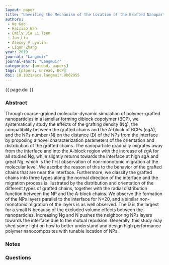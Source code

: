 ```yaml
---
layout: paper
title: "Unveiling the Mechanism of the Location of the Grafted Nanoparticles in Lamellar-Forming Block Copolymer"
authors:
 - Ke Gao 
 - Haixiao Wan
 - Emily Jia Li Tsen
 - Jun Liu
 - Alexey V Lyulin
 - Liqun Zhang
year: 2019
journal: "Langmuir"
journal-short: "Langmuir"
categories: [unread, papers] 
tags: [papers, unread, BCP]
doi: 10.1021/acs.langmuir.9b02955
---
```



{{ page.doi }}

### Abstract
Through coarse-grained molecular-dynamic simulation of polymer-grafted nanoparticles in a lamellar forming diblock copolymer (BCP), we systematically study the effects of the grafting density (Ng), the compatibility between the grafted chains and the A-block of BCPs (εgA), and the NPs number (N) on the distance (D) of the NPs from the interface by proposing a novel characterization parameters of the orientation and distribution of the grafted chains. The nanoparticle gradually migrates away from the interface and into the A-block region with the increase of εgA for all studied Ng, while slightly returns towards the interface at high εgA and great Ng, which is the first observation of non-monotonic migration at the molecular level. We ascribe the reason of this to the behavior of the grafted chains that are near the interface. Furthermore, we classify the grafted chains into three types along the normal direction of the interface and the migration process is illustrated by the distribution and orientation of the different types of grafted chains, together with the radial distribution function between the NP and the A-block chains. We observe the formation of the NPs layers parallel to the interface for N<20, and a similar non-monotonic migration of the layers is as well observed. The D is the largest for a small N because of the excluded volume effects between the nanoparticles. Increasing Ng and N pushes the neighboring NPs layers towards the interface due to the mutual repulsion. Generally, this study may shed some light on how to better understand and design high performance polymer nanocomposites with tunable location of NPs.

### Notes

### Questions


